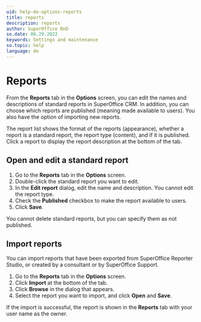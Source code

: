 ```yaml
---
uid: help-de-options-reports
title: reports
description: reports
author: SuperOffice RnD
so.date: 06.29.2022
keywords: Settings and maintenance
so.topic: help
language: de
---
```


# Reports

From the **Reports** tab in the **Options** screen, you can edit the names and descriptions of standard reports in SuperOffice CRM. In addition, you can choose which reports are published (meaning made available to users). You also have the option of importing new reports.

The report list shows the format of the reports (appearance), whether a report is a standard report, the report type (content), and if it is published. Click a report to display the report description at the bottom of the tab.

## Open and edit a standard report

1. Go to the **Reports** tab in the **Options** screen.
2. Double-click the standard report you want to edit.
3. In the **Edit report** dialog, edit the name and description. You cannot edit the report type.
4. Check the **Published** checkbox to make the report available to users.
5. Click **Save**.

You cannot delete standard reports, but you can specify them as not published.

## Import reports

You can import reports that have been exported from SuperOffice Reporter Studio, or created by a consultant or by SuperOffice Support.

1. Go to the **Reports** tab in the **Options** screen.
2. Click **Import** at the bottom of the tab.
3. Click **Browse** in the dialog that appears.
4. Select the report you want to import, and click **Open** and **Save**.

If the import is successful, the report is shown in the **Reports** tab with your user name as the owner.

